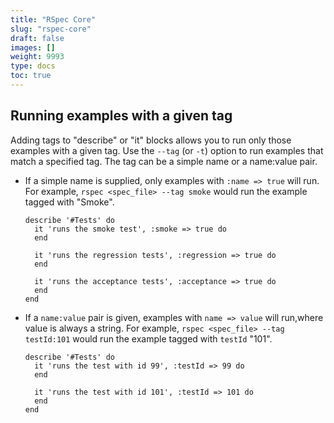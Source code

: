 ```yaml
---
title: "RSpec Core"
slug: "rspec-core"
draft: false
images: []
weight: 9993
type: docs
toc: true
---
```


## Running examples with a given tag
Adding tags to "describe" or "it" blocks allows you to run only those examples with a given tag. Use the `--tag` (or `-t`) option to run examples that match a specified tag. The tag can be a simple name or a name:value pair.

- If a simple name is supplied, only examples with `:name => true` will run. For example, `rspec <spec_file> --tag smoke` would run the example tagged with "Smoke".

      describe '#Tests' do
        it 'runs the smoke test', :smoke => true do
        end
        
        it 'runs the regression tests', :regression => true do
        end
    
        it 'runs the acceptance tests', :acceptance => true do
        end
      end
 
- If a `name:value` pair is given, examples with `name => value` will run,where value is always a string. For example, `rspec <spec_file> --tag testId:101` would run the example tagged with `testId` "101".

      describe '#Tests' do
        it 'runs the test with id 99', :testId => 99 do
        end
    
        it 'runs the test with id 101', :testId => 101 do
        end
      end


